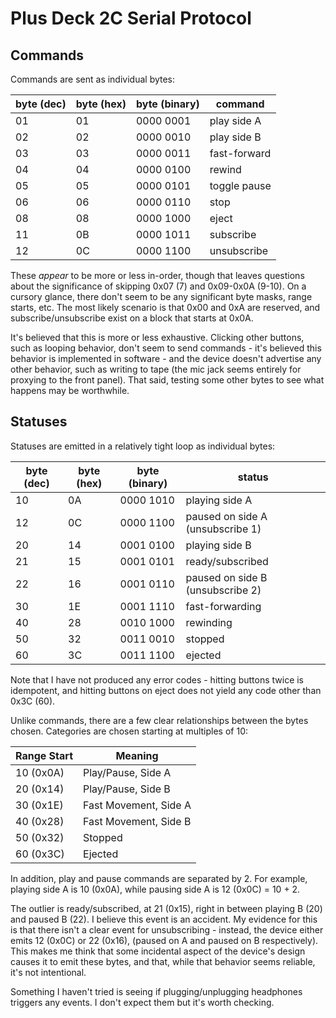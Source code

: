 # Plus Deck 2C Serial Protocol

## Commands

Commands are sent as individual bytes:

| byte (dec) | byte (hex) | byte (binary) | command      |
|------------|------------|---------------|--------------|
| 01         | 01         | 0000 0001     | play side A  |
| 02         | 02         | 0000 0010     | play side B  |
| 03         | 03         | 0000 0011     | fast-forward |
| 04         | 04         | 0000 0100     | rewind       |
| 05         | 05         | 0000 0101     | toggle pause |
| 06         | 06         | 0000 0110     | stop         |
| 08         | 08         | 0000 1000     | eject        |
| 11         | 0B         | 0000 1011     | subscribe    |
| 12         | 0C         | 0000 1100     | unsubscribe  |

These *appear* to be more or less in-order, though that leaves questions about the significance of skipping 0x07 (7) and 0x09-0x0A (9-10). On a cursory glance, there don't seem to be any significant byte masks, range starts, etc. The most likely scenario is that 0x00 and 0xA are reserved, and subscribe/unsubscribe exist on a block that starts at 0x0A.

It's believed that this is more or less exhaustive. Clicking other buttons, such as looping behavior, don't seem to send commands - it's believed this behavior is implemented in software - and the device doesn't advertise any other behavior, such as writing to tape (the mic jack seems entirely for proxying to the front panel). That said, testing some other bytes to see what happens may be worthwhile.

## Statuses

Statuses are emitted in a relatively tight loop as individual bytes:

| byte (dec) | byte (hex) | byte (binary) | status                           |
|------------|------------|---------------|----------------------------------|
| 10         | 0A         | 0000 1010     | playing side A                   |
| 12         | 0C         | 0000 1100     | paused on side A (unsubscribe 1) |
| 20         | 14         | 0001 0100     | playing side B                   |
| 21         | 15         | 0001 0101     | ready/subscribed                 |
| 22         | 16         | 0001 0110     | paused on side B (unsubscribe 2) |
| 30         | 1E         | 0001 1110     | fast-forwarding                  |
| 40         | 28         | 0010 1000     | rewinding                        |
| 50         | 32         | 0011 0010     | stopped                          |
| 60         | 3C         | 0011 1100     | ejected                          |

Note that I have not produced any error codes - hitting buttons twice is idempotent, and hitting buttons on eject does not yield any code other than 0x3C (60).

Unlike commands, there are a few clear relationships between the bytes chosen. Categories are chosen starting at multiples of 10:

| Range Start | Meaning               |
| ------------|-----------------------|
| 10 (0x0A)   | Play/Pause, Side A    |
| 20 (0x14)   | Play/Pause, Side B    |
| 30 (0x1E)   | Fast Movement, Side A |
| 40 (0x28)   | Fast Movement, Side B |
| 50 (0x32)   | Stopped               |
| 60 (0x3C)   | Ejected               |

In addition, play and pause commands are separated by 2. For example, playing side A is 10 (0x0A), while pausing side A is 12 (0x0C) = 10 + 2.

The outlier is ready/subscribed, at 21 (0x15), right in between playing B (20) and paused B (22). I believe this event is an accident. My evidence for this is that there isn't a clear event for unsubscribing - instead, the device either emits 12 (0x0C) or 22 (0x16), (paused on A and paused on B respectively). This makes me think that some incidental aspect of the device's design causes it to emit these bytes, and that, while that behavior seems reliable, it's not intentional.

Something I haven't tried is seeing if plugging/unplugging headphones triggers
any events. I don't expect them but it's worth checking.

